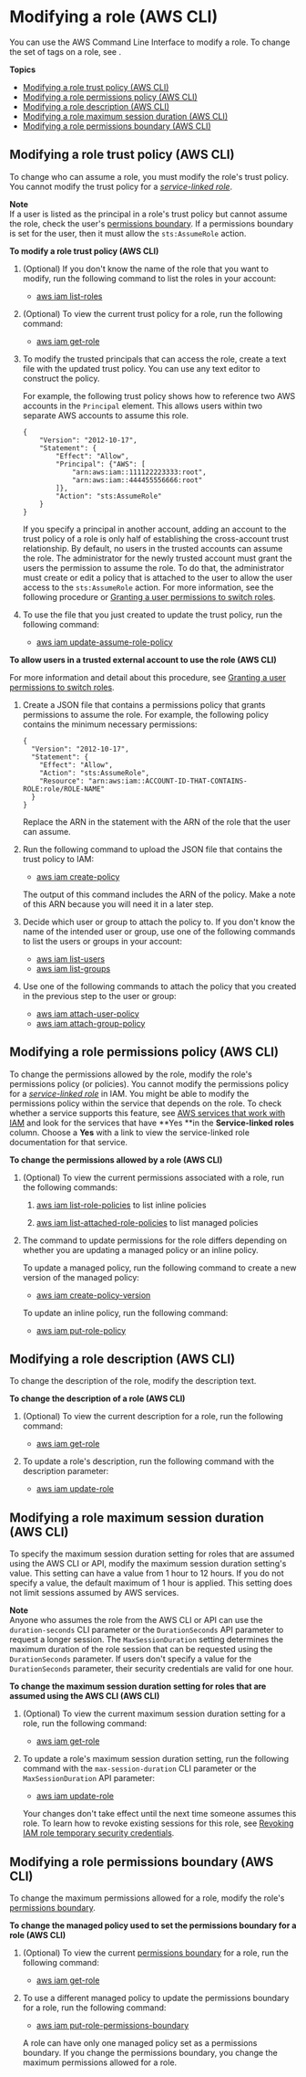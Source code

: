 # Modifying a role \(AWS CLI\)<a name="roles-managingrole-editing-cli"></a>

You can use the AWS Command Line Interface to modify a role\. To change the set of tags on a role, see [](id_tags_roles.md#id_tags_roles_procs-cli-api)\.

**Topics**
+ [Modifying a role trust policy \(AWS CLI\)](#roles-managingrole_edit-trust-policy-cli)
+ [Modifying a role permissions policy \(AWS CLI\)](#roles-modify_permissions-policy-cli)
+ [Modifying a role description \(AWS CLI\)](#roles-modify_description-cli)
+ [Modifying a role maximum session duration \(AWS CLI\)](#roles-modify_max-session-duration-cli)
+ [Modifying a role permissions boundary \(AWS CLI\)](#roles-modify_permissions-boundary-cli)

## Modifying a role trust policy \(AWS CLI\)<a name="roles-managingrole_edit-trust-policy-cli"></a>

To change who can assume a role, you must modify the role's trust policy\. You cannot modify the trust policy for a *[service\-linked role](id_roles_terms-and-concepts.md#iam-term-service-linked-role)*\.

**Note**  
If a user is listed as the principal in a role's trust policy but cannot assume the role, check the user's [permissions boundary](access_policies_boundaries.md)\. If a permissions boundary is set for the user, then it must allow the `sts:AssumeRole` action\.

**To modify a role trust policy \(AWS CLI\)**

1. \(Optional\) If you don't know the name of the role that you want to modify, run the following command to list the roles in your account:
   + [aws iam list\-roles](https://docs.aws.amazon.com/cli/latest/reference/iam/list-roles.html)

1. \(Optional\) To view the current trust policy for a role, run the following command:
   + [aws iam get\-role](https://docs.aws.amazon.com/cli/latest/reference/iam/get-role.html)

1. To modify the trusted principals that can access the role, create a text file with the updated trust policy\. You can use any text editor to construct the policy\.

   For example, the following trust policy shows how to reference two AWS accounts in the `Principal` element\. This allows users within two separate AWS accounts to assume this role\.

   ```
   {
       "Version": "2012-10-17",
       "Statement": {
           "Effect": "Allow",
           "Principal": {"AWS": [
               "arn:aws:iam::111122223333:root",
               "arn:aws:iam::444455556666:root"
           ]},
           "Action": "sts:AssumeRole"
       }
   }
   ```

   If you specify a principal in another account, adding an account to the trust policy of a role is only half of establishing the cross\-account trust relationship\. By default, no users in the trusted accounts can assume the role\. The administrator for the newly trusted account must grant the users the permission to assume the role\. To do that, the administrator must create or edit a policy that is attached to the user to allow the user access to the `sts:AssumeRole` action\. For more information, see the following procedure or [Granting a user permissions to switch roles](id_roles_use_permissions-to-switch.md)\.

1. To use the file that you just created to update the trust policy, run the following command:
   + [aws iam update\-assume\-role\-policy](https://docs.aws.amazon.com/cli/latest/reference/iam/update-assume-role-policy.html)

**To allow users in a trusted external account to use the role \(AWS CLI\)**

For more information and detail about this procedure, see [Granting a user permissions to switch roles](id_roles_use_permissions-to-switch.md)\.

1. Create a JSON file that contains a permissions policy that grants permissions to assume the role\. For example, the following policy contains the minimum necessary permissions:

   ```
   {
     "Version": "2012-10-17",
     "Statement": {
       "Effect": "Allow",
       "Action": "sts:AssumeRole",
       "Resource": "arn:aws:iam::ACCOUNT-ID-THAT-CONTAINS-ROLE:role/ROLE-NAME"
     }
   }
   ```

   Replace the ARN in the statement with the ARN of the role that the user can assume\.

1. Run the following command to upload the JSON file that contains the trust policy to IAM:
   + [aws iam create\-policy](https://docs.aws.amazon.com/cli/latest/reference/iam/create-policy.html)

   The output of this command includes the ARN of the policy\. Make a note of this ARN because you will need it in a later step\. 

1. Decide which user or group to attach the policy to\. If you don't know the name of the intended user or group, use one of the following commands to list the users or groups in your account:
   + [aws iam list\-users](https://docs.aws.amazon.com/cli/latest/reference/iam/list-users.html)
   + [aws iam list\-groups](https://docs.aws.amazon.com/cli/latest/reference/iam/list-groups.html)

1. Use one of the following commands to attach the policy that you created in the previous step to the user or group:
   + [aws iam attach\-user\-policy](https://docs.aws.amazon.com/cli/latest/reference/iam/attach-user-policy.html)
   + [aws iam attach\-group\-policy](https://docs.aws.amazon.com/cli/latest/reference/iam/attach-group-policy.html)

## Modifying a role permissions policy \(AWS CLI\)<a name="roles-modify_permissions-policy-cli"></a>

To change the permissions allowed by the role, modify the role's permissions policy \(or policies\)\. You cannot modify the permissions policy for a *[service\-linked role](id_roles_terms-and-concepts.md#iam-term-service-linked-role)* in IAM\. You might be able to modify the permissions policy within the service that depends on the role\. To check whether a service supports this feature, see [AWS services that work with IAM](reference_aws-services-that-work-with-iam.md) and look for the services that have **Yes **in the **Service\-linked roles** column\. Choose a **Yes** with a link to view the service\-linked role documentation for that service\.

**To change the permissions allowed by a role \(AWS CLI\)**

1. \(Optional\) To view the current permissions associated with a role, run the following commands:

   1. [aws iam list\-role\-policies](https://docs.aws.amazon.com/cli/latest/reference/iam/list-role-policies.html) to list inline policies

   1. [aws iam list\-attached\-role\-policies](https://docs.aws.amazon.com/cli/latest/reference/iam/list-attached-role-policies.html) to list managed policies

1. The command to update permissions for the role differs depending on whether you are updating a managed policy or an inline policy\.

   To update a managed policy, run the following command to create a new version of the managed policy:
   + [aws iam create\-policy\-version](https://docs.aws.amazon.com/cli/latest/reference/iam/create-policy-version.html)

   To update an inline policy, run the following command:
   + [aws iam put\-role\-policy](https://docs.aws.amazon.com/cli/latest/reference/iam/put-role-policy.html)

## Modifying a role description \(AWS CLI\)<a name="roles-modify_description-cli"></a>

To change the description of the role, modify the description text\.

**To change the description of a role \(AWS CLI\)**

1. \(Optional\) To view the current description for a role, run the following command:
   + [aws iam get\-role](https://docs.aws.amazon.com/cli/latest/reference/iam/get-role.html)

1. To update a role's description, run the following command with the description parameter:
   + [aws iam update\-role](https://docs.aws.amazon.com/cli/latest/reference/iam/update-role.html)

## Modifying a role maximum session duration \(AWS CLI\)<a name="roles-modify_max-session-duration-cli"></a>

To specify the maximum session duration setting for roles that are assumed using the AWS CLI or API, modify the maximum session duration setting's value\. This setting can have a value from 1 hour to 12 hours\. If you do not specify a value, the default maximum of 1 hour is applied\. This setting does not limit sessions assumed by AWS services\.

**Note**  
Anyone who assumes the role from the AWS CLI or API can use the `duration-seconds` CLI parameter or the `DurationSeconds` API parameter to request a longer session\. The `MaxSessionDuration` setting determines the maximum duration of the role session that can be requested using the `DurationSeconds` parameter\. If users don't specify a value for the `DurationSeconds` parameter, their security credentials are valid for one hour\.

**To change the maximum session duration setting for roles that are assumed using the AWS CLI \(AWS CLI\)**

1. \(Optional\) To view the current maximum session duration setting for a role, run the following command:
   + [aws iam get\-role](https://docs.aws.amazon.com/cli/latest/reference/iam/get-role.html)

1. To update a role's maximum session duration setting, run the following command with the `max-session-duration` CLI parameter or the `MaxSessionDuration` API parameter:
   + [aws iam update\-role](https://docs.aws.amazon.com/cli/latest/reference/iam/update-role.html)

   Your changes don't take effect until the next time someone assumes this role\. To learn how to revoke existing sessions for this role, see [Revoking IAM role temporary security credentials](id_roles_use_revoke-sessions.md)\.

## Modifying a role permissions boundary \(AWS CLI\)<a name="roles-modify_permissions-boundary-cli"></a>

To change the maximum permissions allowed for a role, modify the role's [permissions boundary](access_policies_boundaries.md)\.

**To change the managed policy used to set the permissions boundary for a role \(AWS CLI\)**

1. \(Optional\) To view the current [permissions boundary](access_policies_boundaries.md) for a role, run the following command: 
   + [aws iam get\-role](https://docs.aws.amazon.com/cli/latest/reference/iam/get-role.html)

1. To use a different managed policy to update the permissions boundary for a role, run the following command: 
   + [aws iam put\-role\-permissions\-boundary](https://docs.aws.amazon.com/cli/latest/reference/iam/put-role-permissions-boundary.html)

   A role can have only one managed policy set as a permissions boundary\. If you change the permissions boundary, you change the maximum permissions allowed for a role\.